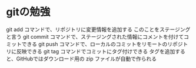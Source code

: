# gitの勉強
git add コマンドで、リポジトリに変更情報を追加する
	このことをステージングと言う
git commit コマンドで、ステージングされた情報にコメントを付けてコミットできる
git push コマンドで、ローカルのコミットをリモートのリポジトリに反映できる
git tag コマンドでコミットにタグ付けできる
	タグを追加すると、GitHubではダウンロード用の zip ファイルが自動で作られる
